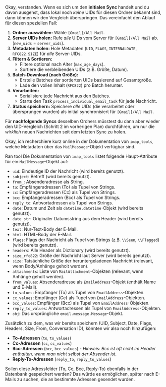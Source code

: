 
Okay, verstanden. Wenn es sich um den **initialen Sync** handelt und du davon ausgehst, dass lokal noch *keine* UIDs für diesen Ordner bekannt sind, dann können wir den Vergleich überspringen. Das vereinfacht den Ablauf für diesen speziellen Fall:

1.  **Ordner auswählen:** Wähle `[Gmail]/All Mail`.
2.  **Server UIDs holen:** Rufe *alle* UIDs vom Server für `[Gmail]/All Mail` ab. (`new_uids` = `server_uids`).
3.  **Metadaten holen:** Hole Metadaten (`UID`, `FLAGS`, `INTERNALDATE`, `RFC822.SIZE`) für *alle* Server-UIDs.
4.  **Filtern & Sortieren:**
    *   Filtere optional nach Alter (`max_age_days`).
    *   Sortiere die verbleibenden UIDs (z.B. Größe, Datum).
5.  **Batch-Download (nach Größe):**
    *   Erstelle Batches der sortierten UIDs basierend auf Gesamtgröße.
    *   Lade den vollen Inhalt (`RFC822`) pro Batch herunter.
6.  **Verarbeiten:**
    *   Serialisiere jede Nachricht aus den Batches.
    *   Starte den Task `process_individual_email_task` für jede Nachricht.
7.  **Status speichern:** Speichere *alle* UIDs (die verarbeitet oder übersprungen wurden) als initial synchronisiert für `[Gmail]/All Mail`.

Für **nachfolgende Syncs** desselben Ordners müsstest du dann aber wieder den UID-Vergleich (Schritt 2 im vorherigen Plan) durchführen, um nur die *wirklich* neuen Nachrichten seit dem letzten Sync zu holen.



Okay, ich recherchiere kurz online in der Dokumentation von `imap_tools`, welche Metadaten über das `MailMessage`-Objekt verfügbar sind.

Ran tool
Die Dokumentation von `imap_tools` listet folgende Haupt-Attribute für ein `MailMessage`-Objekt auf:

*   `uid`: Eindeutige ID der Nachricht (wird bereits genutzt).
*   `subject`: Betreff (wird bereits genutzt).
*   `from_`: Absenderadresse als String.
*   `to`: Empfängeradressen (To) als Tupel von Strings.
*   `cc`: Empfängeradressen (Cc) als Tupel von Strings.
*   `bcc`: Empfängeradressen (Bcc) als Tupel von Strings.
*   `reply_to`: Antwortadressen als Tupel von Strings.
*   `date`: Datum und Zeit als `datetime.datetime`-Objekt (wird bereits genutzt).
*   `date_str`: Originaler Datumsstring aus dem Header (wird bereits genutzt).
*   `text`: Nur-Text-Body der E-Mail.
*   `html`: HTML-Body der E-Mail.
*   `flags`: Flags der Nachricht als Tupel von Strings (z.B. `\\Seen`, `\\Flagged`) (wird bereits genutzt).
*   `headers`: Alle Header als Dictionary (wird bereits genutzt).
*   `size_rfc822`: Größe der Nachricht laut Server (wird bereits genutzt).
*   `size`: Tatsächliche Größe der heruntergeladenen Nachricht (relevant, wenn Body/Anhänge geholt werden).
*   `attachments`: Liste von `MailAttachment`-Objekten (relevant, wenn Anhänge geholt werden).
*   `from_values`: Absenderadresse als `EmailAddress`-Objekt (enthält Name und E-Mail).
*   `to_values`: Empfänger (To) als Tupel von `EmailAddress`-Objekten.
*   `cc_values`: Empfänger (Cc) als Tupel von `EmailAddress`-Objekten.
*   `bcc_values`: Empfänger (Bcc) als Tupel von `EmailAddress`-Objekten.
*   `reply_to_values`: Antwortadressen als Tupel von `EmailAddress`-Objekten.
*   `obj`: Das ursprüngliche `email.message.Message`-Objekt.

Zusätzlich zu dem, was wir bereits speichern (UID, Subject, Date, Flags, Headers, Size, From, Conversation ID), könnten wir also noch hinzufügen:

*   **To-Adressen** (`to`, `to_values`)
*   **Cc-Adressen** (`cc`, `cc_values`)
*   **Bcc-Adressen** (`bcc`, `bcc_values`) - *Hinweis: Bcc ist oft nicht im Header enthalten, wenn man nicht selbst der Absender ist.*
*   **Reply-To-Adressen** (`reply_to`, `reply_to_values`)

Sollen diese Adressfelder (To, Cc, Bcc, Reply-To) ebenfalls in der Datenbank gespeichert werden? Das würde es ermöglichen, später nach E-Mails zu suchen, die an bestimmte Adressen gesendet wurden.
